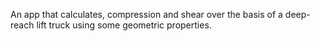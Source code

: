 An app that calculates, compression and shear over the basis of a deep-reach lift truck using some geometric properties.

